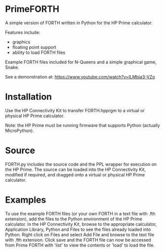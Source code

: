 # PrimeFORTH
A simple version of FORTH written in Python for the HP Prime calculator.

Features include:
- graphics
- floating point support
- ability to load FORTH files
  
Example FORTH files included for N-Queens and a simple graphical game, Snake.

See a demonstration at: https://www.youtube.com/watch?v=ILMbia3-VZo
# Installation
Use the HP Connectivity Kit to transfer FORTH.hpprgm to a virtual or physical HP Prime calculator.

Note: the HP Prime must be running firmware that supports Python (actually MicroPython).
# Source
FORTH.py includes the source code and the PPL wrapper for execution on the HP Prime. The source can be loaded into the HP Connectivity Kit, modified if required, and dragged onto a virtual or physical HP Prime calculator.
# Examples
To use the example FORTH files (or your own FORTH in a text file with .fth extension), add the files to the Python environment of the HP Prime calculator. In the HP Connectivity Kit, browse to the appropriate calculator, Application Library, Python and Files to see the files already loaded into Python. Right click on Files and select Add File and browse to the text file with .fth extension. Click save and the FORTH file can now be accessed from Prime FORTH with 'list' to view the contents or 'load' to load the file.

